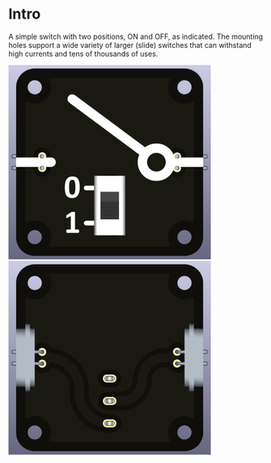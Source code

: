 # Intro  
A simple switch with two positions, ON and OFF, as indicated. The mounting holes support a wide variety of larger (slide) switches that can withstand high currents and tens of thousands of uses.

<img src="component_switch-On-OFF_THT_TOP.png" alt="Circuit Diagram" width="400"> <img src="component_switch-On-OFF_THT_BOTTOM.png" alt="Circuit Diagram" width="400">